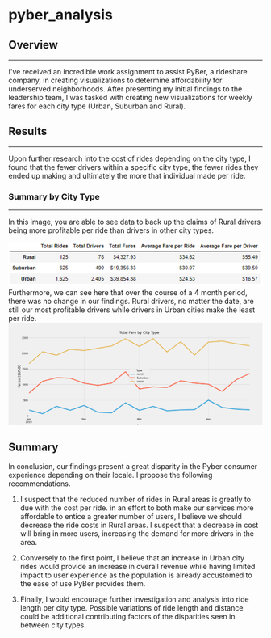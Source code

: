 # pyber_analysis



## Overview
---
I've received an incredible work assignment to assist PyBer, a rideshare company, in creating visualizations to determine affordability for underserved neighborhoods. After presenting my initial findings to the leadership team, I was tasked with creating new visualizations for weekly fares for each city type (Urban, Suburban and Rural).

## Results
---

Upon further research into the cost of rides depending on the city type, I found that the fewer drivers within a specific city type, the fewer rides they ended up making and ultimately the more that individual made per ride. 

### Summary by City Type
---
In this image, you are able to see data to back up the claims of Rural drivers being more profitable per ride than drivers in other city types. 

![summary](./resources/summary.PNG)
Furthermore, we can see here that over the course of a 4 month period, there was no change in our findings. Rural drivers, no matter the date, are still our most profitable drivers while drivers in Urban cities make the least per ride.
![plot](./analysis/pyber_fare_summary.png)


## Summary
In conclusion, our findings present a great disparity in the Pyber consumer experience depending on their locale. I propose the following recommendations.

1.   I suspect that the reduced number of rides in Rural areas is greatly to due with the cost per ride. in an effort to both make our services more affordable to entice a greater number of users, I believe we should decrease the ride costs in Rural areas. I suspect that a decrease in cost will bring in more users, increasing the demand for more drivers in the area.

2. Conversely to the first point, I believe that an increase in Urban city rides would provide an increase in overall revenue while having limited impact to user experience as the population is already accustomed to the ease of use PyBer provides them.

3. Finally, I would encourage further investigation and analysis into ride length per city type. Possible variations of ride length and distance could be additional contributing factors of the disparities seen in between city types.


